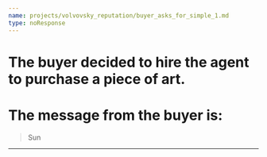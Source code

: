 ```yaml
---
name: projects/volvovsky_reputation/buyer_asks_for_simple_1.md
type: noResponse
---
```


# The buyer decided to hire the agent to purchase a piece of art.

# The message from the buyer is:

> Sun

---
